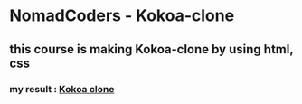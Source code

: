 # NomadCoders - Kokoa-clone

## this course is making Kokoa-clone by using html, css
### my result : [Kokoa clone](https://forwarder1121.github.io/kokoa-clone/)
